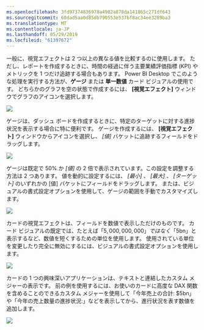 ```yaml
---
ms.openlocfilehash: 3fd97374836978a4902a878da141865c271df643
ms.sourcegitcommit: 60dad5aa0d85db790553e537bf8ac34ee3289ba3
ms.translationtype: MT
ms.contentlocale: ja-JP
ms.lasthandoff: 05/29/2019
ms.locfileid: "61397672"
---
```

一般に、視覚エフェクトは 2 つ以上の異なる値を比較するのに使用します。 ただし、レポートを作成するときに、時間の経過に伴う主要業績評価指標 (KPI) やメトリックを 1 つだけ追跡する場合もあります。 Power BI Desktop でこのような処理を実行する方法が、**ゲージ** または **単一数値** カード ビジュアルの使用です。 どちらかのグラフを空の状態で作成するには、 **[視覚エフェクト]** ウィンドウでグラフのアイコンを選択します。

![](media/3-9-create-gauges-cards/3-9_1.png)

ゲージは、ダッシュ ボードを作成するときに、特定のターゲットに対する進捗状況を表示する場合に特に便利です。 ゲージを作成するには、 **[視覚エフェクト]** ウィンドウからアイコンを選択し、 *[値]* バケットに追跡するフィールドをドラッグします。

![](media/3-9-create-gauges-cards/3-9_1a.png)

ゲージは既定で 50% か *[値]* の 2 倍で表示されています。この設定を調整する方法は 2 つあります。 値を動的に設定するには、 *[最小]* 、 *[最大]* 、 *[ターゲット]* のいずれかの [値] バケットにフィールドをドラッグします。 または、ビジュアルの書式設定オプションを使用して、ゲージの範囲を手動でカスタマイズします。

![](media/3-9-create-gauges-cards/3-9_2.png)

カードの視覚エフェクトは、フィールドを数値で表示しただけのものです。 カード ビジュアルの既定では、たとえば「$5,000,000,000」ではなく「$5bn」と表示するなど、数値を短くするための単位を使用します。 使用されている単位を変更したり完全に無効にするには、ビジュアルの書式設定オプションを使用します。

![](media/3-9-create-gauges-cards/3-9_3.png)

カードの 1 つの興味深いアプリケーションは、テキストと連結したカスタム メジャーの表示です。 前の例を使用するには、お使いのカードに高度な DAX 関数を含めることのできるカスタム メジャーを使用して「今年売上の合計: $5bn」や「今年の売上数量の進捗状況:」などを表示してから、進行状況を表す数値を追加します。

![](media/3-9-create-gauges-cards/3-9_4.png)

